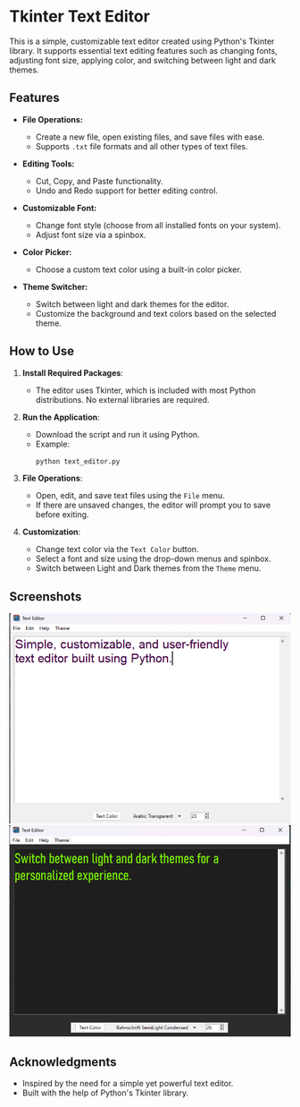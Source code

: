 # Tkinter Text Editor

This is a simple, customizable text editor created using Python's Tkinter library. It supports essential text editing features such as changing fonts, adjusting font size, applying color, and switching between light and dark themes. 

## Features

- **File Operations:**
  - Create a new file, open existing files, and save files with ease.
  - Supports `.txt` file formats and all other types of text files.

- **Editing Tools:**
  - Cut, Copy, and Paste functionality.
  - Undo and Redo support for better editing control.

- **Customizable Font:**
  - Change font style (choose from all installed fonts on your system).
  - Adjust font size via a spinbox.

- **Color Picker:**
  - Choose a custom text color using a built-in color picker.

- **Theme Switcher:**
  - Switch between light and dark themes for the editor.
  - Customize the background and text colors based on the selected theme.

## How to Use

1. **Install Required Packages**:
   - The editor uses Tkinter, which is included with most Python distributions. No external libraries are required.

2. **Run the Application**:
   - Download the script and run it using Python.
   - Example:
     ```bash
     python text_editor.py
     ```

3. **File Operations**:
   - Open, edit, and save text files using the `File` menu.
   - If there are unsaved changes, the editor will prompt you to save before exiting.

4. **Customization**:
   - Change text color via the `Text Color` button.
   - Select a font and size using the drop-down menus and spinbox.
   - Switch between Light and Dark themes from the `Theme` menu.


## Screenshots

![Light Theme Screenshot](screenshots/Light%20theme.png)
![Dark Theme Screenshot](screenshots/Dark%20theme.png)


## Acknowledgments

- Inspired by the need for a simple yet powerful text editor.
- Built with the help of Python's Tkinter library.
